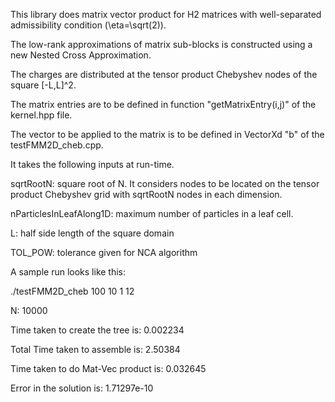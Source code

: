 This library does matrix vector product for H2 matrices with well-separated admissibility condition (\eta=\sqrt(2)).

The low-rank approximations of matrix sub-blocks is constructed using a new Nested Cross Approximation.

The charges are distributed at the tensor product Chebyshev nodes of the square [-L,L]^2.

The matrix entries are to be defined in function "getMatrixEntry(i,j)" of the kernel.hpp file.

The vector to be applied to the matrix is to be defined in VectorXd "b" of the testFMM2D_cheb.cpp.

It takes the following inputs at run-time.

sqrtRootN: square root of N. It considers nodes to be located on the tensor product Chebyshev grid with sqrtRootN nodes in each dimension.

nParticlesInLeafAlong1D: maximum number of particles in a leaf cell.

L: half side length of the square domain

TOL_POW: tolerance given for NCA algorithm

A sample run looks like this:

./testFMM2D_cheb 100 10 1 12

N: 10000

Time taken to create the tree is: 0.002234

Total Time taken to assemble is: 2.50384

Time taken to do Mat-Vec product is: 0.032645

Error in the solution is: 1.71297e-10

